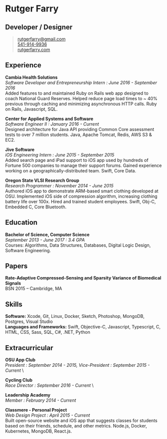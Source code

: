 # Rutger Farry
## Developer / Designer

> [rutgerfarry@gmail.com](mailto:rutgerfarry@gmail.com) \
> [541-914-9936](tel:541-914-9936) \
> [rutgerfarry.com](http://rutgerfarry.com)

## Experience
**Cambia Health Solutions** \
*Software Developer and Entrepreneurship Intern : June 2016 - September 2016* \
Added features to and maintained Ruby on Rails web app designed to coach National Guard Reserves. Helped reduce page load times to ~ 40% previous through caching and minimizing asynchronous HTTP calls. Ruby on Rails, Javascript, SQL.

**Center for Applied Systems and Software** \
*Software Engineer II : January 2016 - Current* \
Designed architecture for Java API providing Common Core assessment tests to over 7 million students. Java, Apache Tomcat, Redis, AWS S3 & EC2.

**Jive Software** \
*iOS Engineering Intern : June 2015 - September 2015* \
Added search page and iPad support to iOS app used by hundreds of Fortune 500 companies to manage their support forums. Gained experience working on a geographically-distributed team. Swift, Core Data.

**Oregon State VLSI Research Group** \
*Research Programmer : November 2014 - June 2015* \
Authored iOS app to demonstrate ARM-based smart clothing developed at OSU. Implemented iOS side of compression algorithm, increasing clothing battery life over 100x. Hired and trained student employees. Swift, Obj-C, Embedded C, Core Bluetooth.

## Education
**Bachelor of Science, Computer Science** \
*September 2013 - June 2017 : 3.4 GPA* \
Courses: Algorithms, Data Structures, Databases, Digital Logic Design, Software Engineering.

## Papers
**Rate-Adaptive Compressed-Sensing and Sparsity Variance of Biomedical Signals** \
BSN 2015 – Cambridge, MA

## Skills
**Software:** Xcode, Git, Linux, Docker, Sketch, Photoshop, MongoDB, Postgres, Visual Studio \
**Languages and Frameworks:** Swift, Objective-C, Javascript, Typescript, C, HTML, CSS, Sass, SQL, C#, .NET, Python

## Extracurricular
**OSU App Club** \
*President : September 2014 - 2015, Vice-President : September 2015 - Current* \

**Cycling Club** \
*Race Director : September 2016 - Current* \

**Leadership Academy** \
*Member : February 2014 - Current*

**Classmere - Personal Project** \
*Web Design Project : April 2015 - Current* \
Built open-source website and iOS app that suggests classes for students based on their friends, schedule, and other metrics. Node.js, Docker, Kubernetes, MongoDB, React.js.